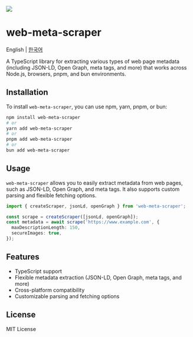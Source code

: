 ![](https://github.com/user-attachments/assets/d90c0d88-c820-4ad7-ab28-193fd6491c6e)

# web-meta-scraper
English | [한국어](https://github.com/cmg8431/meta-scraper/blob/main/README-ko_kr.md)

A TypeScript library for extracting various types of web page metadata (including JSON-LD, Open Graph, meta tags, and more) that works across Node.js, browsers, pnpm, and bun environments.

## Installation
To install `web-meta-scraper`, you can use npm, yarn, pnpm, or bun:

```bash
npm install web-meta-scraper
# or
yarn add web-meta-scraper
# or
pnpm add web-meta-scraper
# or
bun add web-meta-scraper
```

## Usage
`web-meta-scraper` allows you to easily extract metadata from web pages, such as JSON-LD, Open Graph, and meta tags. It also supports custom parsing and flexible fetching options.

```typescript
import { createScraper, jsonLd, openGraph } from 'web-meta-scraper';

const scrape = createScraper([jsonLd, openGraph]);
const metadata = await scrape('https://www.example.com', {
  maxDescriptionLength: 150,
  secureImages: true,
});
```

## Features
- TypeScript support
- Flexible metadata extraction (JSON-LD, Open Graph, meta tags, and more)
- Cross-platform compatibility
- Customizable parsing and fetching options

## License

MIT License